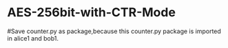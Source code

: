 # AES-256bit-with-CTR-Mode

#Save counter.py as package,because this counter.py package is imported in alice1 and bob1.
